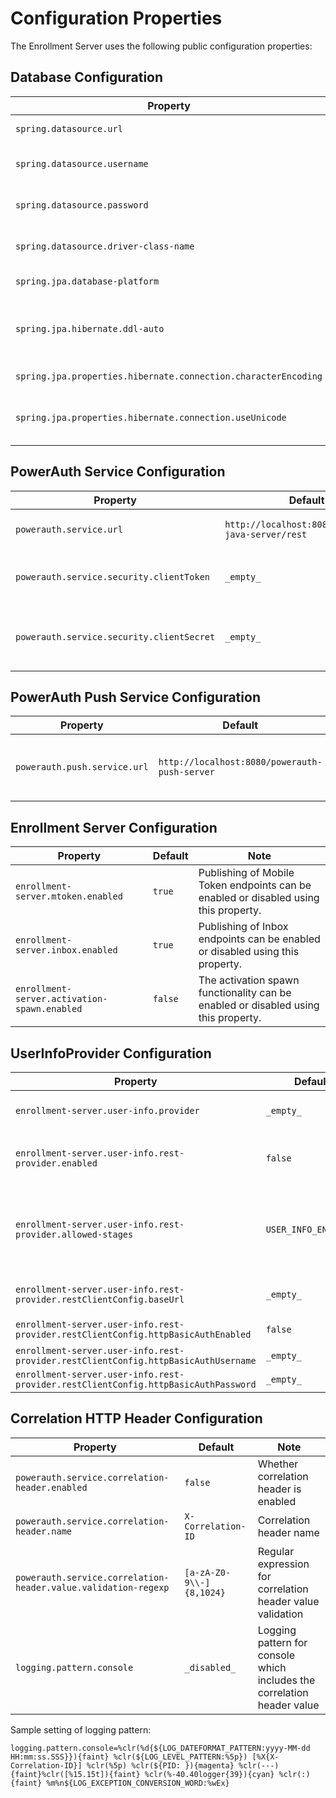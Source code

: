 # Configuration Properties

The Enrollment Server uses the following public configuration properties:

## Database Configuration

| Property | Default | Note |
|---|---|---|
| `spring.datasource.url` | `_empty_` | Database JDBC URL |
| `spring.datasource.username` | `_empty_` | Database JDBC username |
| `spring.datasource.password` | `_empty_` | Database JDBC password |
| `spring.datasource.driver-class-name` | `_empty_` | Datasource JDBC class name | 
| `spring.jpa.database-platform` | `_empty_` | Database dialect | 
| `spring.jpa.hibernate.ddl-auto` | `none` | Configuration of automatic database schema creation | 
| `spring.jpa.properties.hibernate.connection.characterEncoding` | `_empty_` | Character encoding |
| `spring.jpa.properties.hibernate.connection.useUnicode` | `_empty_` | Character encoding - Unicode support |

## PowerAuth Service Configuration

| Property | Default | Note |
|---|---|---|
| `powerauth.service.url` | `http://localhost:8080/powerauth-java-server/rest` | PowerAuth service REST API base URL. | 
| `powerauth.service.security.clientToken` | `_empty_` | PowerAuth REST API authentication token. | 
| `powerauth.service.security.clientSecret` | `_empty_` | PowerAuth REST API authentication secret / password. |

## PowerAuth Push Service Configuration

| Property | Default | Note |
|---|---|---|
| `powerauth.push.service.url` | `http://localhost:8080/powerauth-push-server` | PowerAuth Push service REST API base URL. |

## Enrollment Server Configuration

| Property | Default | Note |
|---|---|---|
| `enrollment-server.mtoken.enabled` | `true` | Publishing of Mobile Token endpoints can be enabled or disabled using this property. |
| `enrollment-server.inbox.enabled` | `true` | Publishing of Inbox endpoints can be enabled or disabled using this property. |
| `enrollment-server.activation-spawn.enabled` | `false` | The activation spawn functionality can be enabled or disabled using this property. |

## UserInfoProvider Configuration

| Property                                                                           | Default              | Note                                                                                                                                                                                           |
|------------------------------------------------------------------------------------|----------------------|------------------------------------------------------------------------------------------------------------------------------------------------------------------------------------------------|
| `enrollment-server.user-info.provider`                                             | `_empty_`            | Whether to register minimal claims provider (value `MINIMAL`) or REST provider (value `REST`).                                                                                                 |
| `enrollment-server.user-info.rest-provider.enabled`                                | `false`              | Whether to register REST provider. Must not be set to `true` when `minimal-provider.enabled` set also to `true`.                                                                               |
| `enrollment-server.user-info.rest-provider.allowed-stages`                         | `USER_INFO_ENDPOINT` | Stages from where is allowed to request the user info. Possible values: `ACTIVATION_PROCESS_ACTIVATION_CODE`, `ACTIVATION_PROCESS_CUSTOM`, `ACTIVATION_PROCESS_RECOVERY`, `USER_INFO_ENDPOINT` |
| `enrollment-server.user-info.rest-provider.restClientConfig.baseUrl`               | `_empty_`            | Base URL of user-info storage. Must be specified if the provider is type of `REST`.                                                                                                            |
| `enrollment-server.user-info.rest-provider.restClientConfig.httpBasicAuthEnabled`  | `false`              | Whether Basic authentication enabled.                                                                                                                                                          |
| `enrollment-server.user-info.rest-provider.restClientConfig.httpBasicAuthUsername` | `_empty_`            | Basic authentication username.                                                                                                                                                                 |
| `enrollment-server.user-info.rest-provider.restClientConfig.httpBasicAuthPassword` | `_empty_`            | Basic authentication password.                                                                                                                                                                 |

## Correlation HTTP Header Configuration

| Property | Default | Note |
|---|---|---|
| `powerauth.service.correlation-header.enabled` | `false` | Whether correlation header is enabled |
| `powerauth.service.correlation-header.name` | `X-Correlation-ID` | Correlation header name |
| `powerauth.service.correlation-header.value.validation-regexp` | `[a-zA-Z0-9\\-]{8,1024}` | Regular expression for correlation header value validation |
| `logging.pattern.console` | `_disabled_` | Logging pattern for console which includes the correlation header value |

Sample setting of logging pattern:
```properties
logging.pattern.console=%clr(%d{${LOG_DATEFORMAT_PATTERN:yyyy-MM-dd HH:mm:ss.SSS}}){faint} %clr(${LOG_LEVEL_PATTERN:%5p}) [%X{X-Correlation-ID}] %clr(%5p) %clr(${PID: }){magenta} %clr(---){faint}%clr([%15.15t]){faint} %clr(%-40.40logger{39}){cyan} %clr(:){faint} %m%n${LOG_EXCEPTION_CONVERSION_WORD:%wEx}
```
